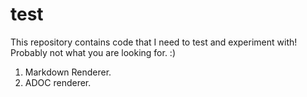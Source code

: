 # test
This repository contains code that I need to test and experiment with! Probably not what you are looking for. :)

1. Markdown Renderer.
2. ADOC renderer.
